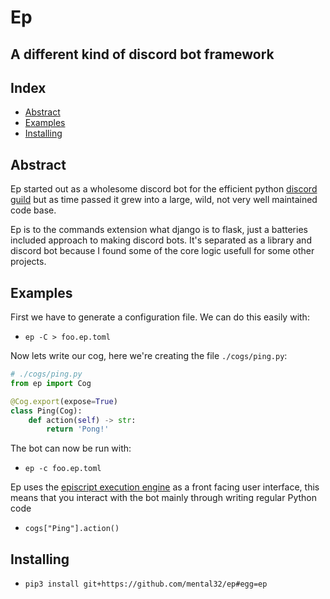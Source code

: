 # Ep
## A different kind of discord bot framework

## Index

 - [Abstract](#Abstract)
 - [Examples](#Examples)
 - [Installing](#Installing)

## Abstract

Ep started out as a wholesome discord bot for the efficient python
[discord guild](https://discord.gg/rmK6jWM) but as time passed it
grew into a large, wild, not very well maintained code base.

Ep is to the commands extension what django is to flask, just a
batteries included approach to making discord bots. It's separated
as a library and discord bot because I found some of the core logic
usefull for some other projects.

## Examples

First we have to generate a configuration file. We can do this easily with:
 - `ep -C > foo.ep.toml`

Now lets write our cog, here we're creating the file `./cogs/ping.py`:

```py
# ./cogs/ping.py
from ep import Cog

@Cog.export(expose=True)
class Ping(Cog):
    def action(self) -> str:
        return 'Pong!'
```

The bot can now be run with:
 - `ep -c foo.ep.toml`

Ep uses the [episcript execution engine](https://github.com/mental32/episcript)
as a front facing user interface, this means that you interact with the bot
mainly through writing regular Python code

 - `cogs["Ping"].action()`

## Installing

 - `pip3 install git+https://github.com/mental32/ep#egg=ep`
